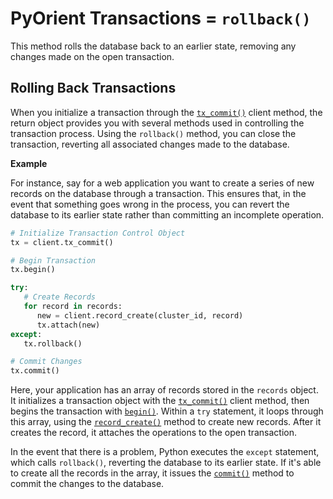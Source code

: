 # PyOrient Transactions = `rollback()`

This method rolls the database back to an earlier state, removing any changes made on the open transaction.

## Rolling Back Transactions

When you initialize a transaction through the [`tx_commit()`](PyOrient-Client-Tx-Commit.md) client method, the return object provides you with several methods used in controlling the transaction process.  Using the `rollback()` method, you can close the transaction, reverting all associated changes made to the database.

**Example**

For instance, say for a web application you want to create a series of new records on the database through a transaction.  This ensures that, in the event that something goes wrong in the process, you can revert the database to its earlier state rather than committing an incomplete operation.

```py
# Initialize Transaction Control Object
tx = client.tx_commit()

# Begin Transaction
tx.begin()

try:
   # Create Records
   for record in records:
      new = client.record_create(cluster_id, record)
      tx.attach(new)
except:
   tx.rollback()

# Commit Changes
tx.commit()
```

Here, your application has an array of records stored in the `records` object.  It initializes a transaction object with the [`tx_commit()`](PyOrient-Client-Tx-Commit.md) client method, then begins the transaction with [`begin()`](PyOrient-Tx-Begin.md).  Within a `try` statement, it loops through this array, using the [`record_create()`](PyOrient-Client-Record-Create.md) method to create new records.  After it creates the record, it attaches the operations to the open transaction.

In the event that there is a problem, Python executes the `except` statement, which calls `rollback()`, reverting the database to its earlier state.  If it's able to create all the records in the array, it issues the [`commit()`](PyOrient-Tx-Commit.md) method to commit the changes to the database.

